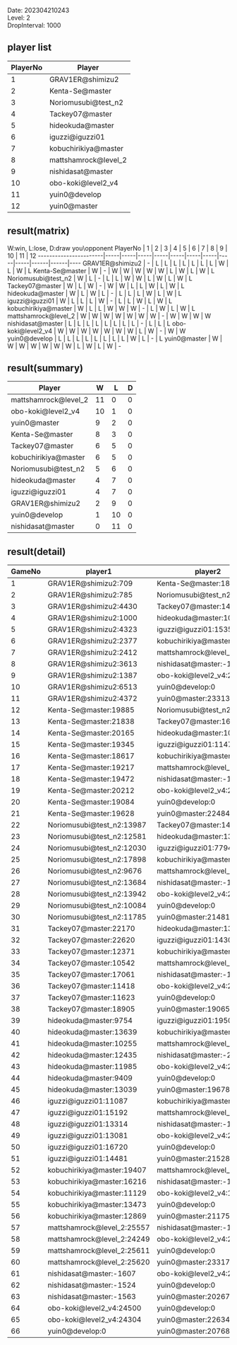 Date: 202304210243  
Level: 2  
DropInterval: 1000  
## player list
PlayerNo  |  Player
----------|----------------------
1         |  GRAV1ER@shimizu2
2         |  Kenta-Se@master
3         |  Noriomusubi@test_n2
4         |  Tackey07@master
5         |  hideokuda@master
6         |  iguzzi@iguzzi01
7         |  kobuchirikiya@master
8         |  mattshamrock@level_2
9         |  nishidasat@master
10        |  obo-koki@level2_v4
11        |  yuin0@develop
12        |  yuin0@master
## result(matrix)
W:win, L:lose, D:draw
you\opponent PlayerNo  |  1  |  2  |  3  |  4  |  5  |  6  |  7  |  8  |  9  |  10  |  11  |  12
-----------------------|-----|-----|-----|-----|-----|-----|-----|-----|-----|------|------|----
GRAV1ER@shimizu2       |  -  |  L  |  L  |  L  |  L  |  L  |  L  |  L  |  W  |  L   |  W   |  L
Kenta-Se@master        |  W  |  -  |  W  |  W  |  W  |  W  |  W  |  L  |  W  |  L   |  W   |  L
Noriomusubi@test_n2    |  W  |  L  |  -  |  L  |  L  |  W  |  W  |  L  |  W  |  L   |  W   |  L
Tackey07@master        |  W  |  L  |  W  |  -  |  W  |  W  |  L  |  L  |  W  |  L   |  W   |  L
hideokuda@master       |  W  |  L  |  W  |  L  |  -  |  L  |  L  |  L  |  W  |  L   |  W   |  L
iguzzi@iguzzi01        |  W  |  L  |  L  |  L  |  W  |  -  |  L  |  L  |  W  |  L   |  W   |  L
kobuchirikiya@master   |  W  |  L  |  L  |  W  |  W  |  W  |  -  |  L  |  W  |  L   |  W   |  L
mattshamrock@level_2   |  W  |  W  |  W  |  W  |  W  |  W  |  W  |  -  |  W  |  W   |  W   |  W
nishidasat@master      |  L  |  L  |  L  |  L  |  L  |  L  |  L  |  L  |  -  |  L   |  L   |  L
obo-koki@level2_v4     |  W  |  W  |  W  |  W  |  W  |  W  |  W  |  L  |  W  |  -   |  W   |  W
yuin0@develop          |  L  |  L  |  L  |  L  |  L  |  L  |  L  |  L  |  W  |  L   |  -   |  L
yuin0@master           |  W  |  W  |  W  |  W  |  W  |  W  |  W  |  L  |  W  |  L   |  W   |  -
## result(summary)
Player                |  W   |  L   |  D
----------------------|------|------|---
mattshamrock@level_2  |  11  |  0   |  0
obo-koki@level2_v4    |  10  |  1   |  0
yuin0@master          |  9   |  2   |  0
Kenta-Se@master       |  8   |  3   |  0
Tackey07@master       |  6   |  5   |  0
kobuchirikiya@master  |  6   |  5   |  0
Noriomusubi@test_n2   |  5   |  6   |  0
hideokuda@master      |  4   |  7   |  0
iguzzi@iguzzi01       |  4   |  7   |  0
GRAV1ER@shimizu2      |  2   |  9   |  0
yuin0@develop         |  1   |  10  |  0
nishidasat@master     |  0   |  11  |  0
## result(detail)
GameNo  |  player1                     |  player2
--------|------------------------------|----------------------------
1       |  GRAV1ER@shimizu2:709        |  Kenta-Se@master:18470
2       |  GRAV1ER@shimizu2:785        |  Noriomusubi@test_n2:11695
3       |  GRAV1ER@shimizu2:4430       |  Tackey07@master:14467
4       |  GRAV1ER@shimizu2:1000       |  hideokuda@master:10725
5       |  GRAV1ER@shimizu2:4323       |  iguzzi@iguzzi01:15353
6       |  GRAV1ER@shimizu2:2377       |  kobuchirikiya@master:11068
7       |  GRAV1ER@shimizu2:2412       |  mattshamrock@level_2:23318
8       |  GRAV1ER@shimizu2:3613       |  nishidasat@master:-1261
9       |  GRAV1ER@shimizu2:1387       |  obo-koki@level2_v4:20572
10      |  GRAV1ER@shimizu2:6513       |  yuin0@develop:0
11      |  GRAV1ER@shimizu2:4372       |  yuin0@master:23313
12      |  Kenta-Se@master:19885       |  Noriomusubi@test_n2:12982
13      |  Kenta-Se@master:21838       |  Tackey07@master:16890
14      |  Kenta-Se@master:20165       |  hideokuda@master:10524
15      |  Kenta-Se@master:19345       |  iguzzi@iguzzi01:11474
16      |  Kenta-Se@master:18617       |  kobuchirikiya@master:12347
17      |  Kenta-Se@master:19217       |  mattshamrock@level_2:25224
18      |  Kenta-Se@master:19472       |  nishidasat@master:-1485
19      |  Kenta-Se@master:20212       |  obo-koki@level2_v4:24053
20      |  Kenta-Se@master:19084       |  yuin0@develop:0
21      |  Kenta-Se@master:19628       |  yuin0@master:22484
22      |  Noriomusubi@test_n2:13987   |  Tackey07@master:14756
23      |  Noriomusubi@test_n2:12581   |  hideokuda@master:13548
24      |  Noriomusubi@test_n2:12030   |  iguzzi@iguzzi01:7794
25      |  Noriomusubi@test_n2:17898   |  kobuchirikiya@master:17490
26      |  Noriomusubi@test_n2:9676    |  mattshamrock@level_2:24911
27      |  Noriomusubi@test_n2:13684   |  nishidasat@master:-1515
28      |  Noriomusubi@test_n2:13942   |  obo-koki@level2_v4:24118
29      |  Noriomusubi@test_n2:10084   |  yuin0@develop:0
30      |  Noriomusubi@test_n2:11785   |  yuin0@master:21481
31      |  Tackey07@master:22170       |  hideokuda@master:13872
32      |  Tackey07@master:22620       |  iguzzi@iguzzi01:14305
33      |  Tackey07@master:12371       |  kobuchirikiya@master:12429
34      |  Tackey07@master:10542       |  mattshamrock@level_2:22385
35      |  Tackey07@master:17061       |  nishidasat@master:-1981
36      |  Tackey07@master:11418       |  obo-koki@level2_v4:23056
37      |  Tackey07@master:11623       |  yuin0@develop:0
38      |  Tackey07@master:18905       |  yuin0@master:19065
39      |  hideokuda@master:9754       |  iguzzi@iguzzi01:19500
40      |  hideokuda@master:13639      |  kobuchirikiya@master:16501
41      |  hideokuda@master:10255      |  mattshamrock@level_2:25502
42      |  hideokuda@master:12435      |  nishidasat@master:-2063
43      |  hideokuda@master:11985      |  obo-koki@level2_v4:21892
44      |  hideokuda@master:9409       |  yuin0@develop:0
45      |  hideokuda@master:13039      |  yuin0@master:19678
46      |  iguzzi@iguzzi01:11087       |  kobuchirikiya@master:14718
47      |  iguzzi@iguzzi01:15192       |  mattshamrock@level_2:25372
48      |  iguzzi@iguzzi01:13314       |  nishidasat@master:-1304
49      |  iguzzi@iguzzi01:13081       |  obo-koki@level2_v4:25141
50      |  iguzzi@iguzzi01:16720       |  yuin0@develop:0
51      |  iguzzi@iguzzi01:14481       |  yuin0@master:21528
52      |  kobuchirikiya@master:19407  |  mattshamrock@level_2:25573
53      |  kobuchirikiya@master:16216  |  nishidasat@master:-1624
54      |  kobuchirikiya@master:11129  |  obo-koki@level2_v4:18066
55      |  kobuchirikiya@master:13473  |  yuin0@develop:0
56      |  kobuchirikiya@master:12869  |  yuin0@master:21175
57      |  mattshamrock@level_2:25557  |  nishidasat@master:-1615
58      |  mattshamrock@level_2:24249  |  obo-koki@level2_v4:20302
59      |  mattshamrock@level_2:25611  |  yuin0@develop:0
60      |  mattshamrock@level_2:25620  |  yuin0@master:23317
61      |  nishidasat@master:-1607     |  obo-koki@level2_v4:22851
62      |  nishidasat@master:-1524     |  yuin0@develop:0
63      |  nishidasat@master:-1563     |  yuin0@master:20267
64      |  obo-koki@level2_v4:24500    |  yuin0@develop:0
65      |  obo-koki@level2_v4:24304    |  yuin0@master:22634
66      |  yuin0@develop:0             |  yuin0@master:20768
